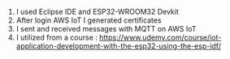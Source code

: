 1. I used Eclipse IDE and ESP32-WROOM32 Devkit
2. After login AWS IoT I generated certificates
3. I sent and received messages with MQTT on AWS IoT
4. I utilized from a course : https://www.udemy.com/course/iot-application-development-with-the-esp32-using-the-esp-idf/
